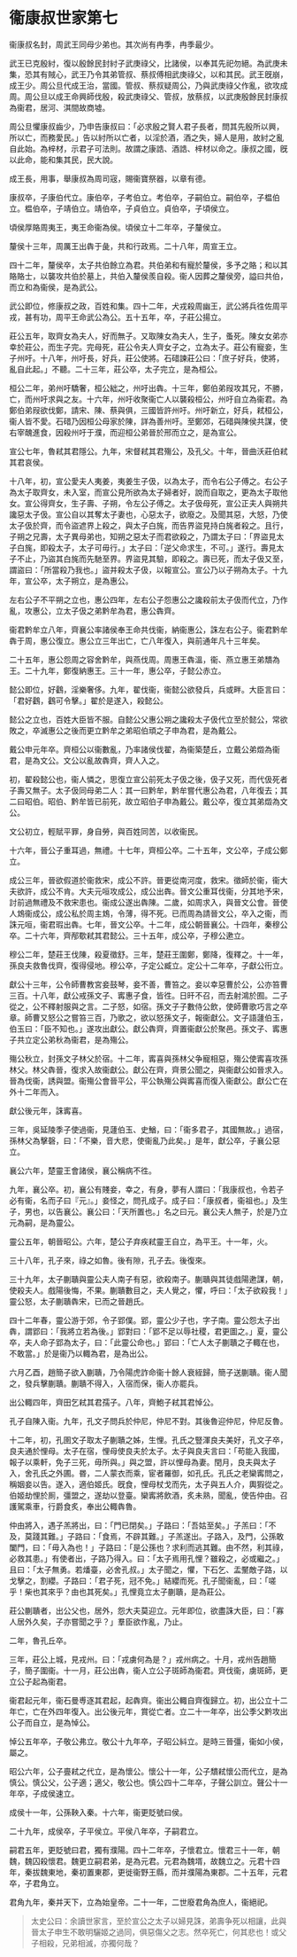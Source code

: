 # 衞康叔世家第七

衞康叔名封，周武王同母少弟也。其次尚有冉季，冉季最少。

武王已克殷紂，復以殷餘民封紂子武庚祿父，比諸侯，以奉其先祀勿絕。為武庚未集，恐其有賊心，武王乃令其弟管叔、蔡叔傅相武庚祿父，以和其民。武王旣崩，成王少。周公旦代成王治，當國。管叔、蔡叔疑周公，乃與武庚祿父作亂，欲攻成周。周公旦以成王命興師伐殷，殺武庚祿父、管叔，放蔡叔，以武庚殷餘民封康叔為衞君，居河、淇間故商墟。

周公旦懼康叔齒少，乃申告康叔曰：「必求殷之賢人君子長者，問其先殷所以興，所以亡，而務愛民。」告以紂所以亡者，以淫於酒，酒之失，婦人是用，故紂之亂自此始。為梓材，示君子可法則。故謂之康誥、酒誥、梓材以命之。康叔之國，旣以此命，能和集其民，民大說。

成王長，用事，舉康叔為周司宼，賜衞寶祭器，以章有德。

康叔卒，子康伯代立。康伯卒，子考伯立。考伯卒，子嗣伯立。嗣伯卒，子榅伯立。榅伯卒，子靖伯立。靖伯卒，子貞伯立。貞伯卒，子頃侯立。

頃侯厚賂周夷王，夷王命衞為侯。頃侯立十二年卒，子釐侯立。

釐侯十三年，周厲王出犇于彘，共和行政焉。二十八年，周宣王立。

四十二年，釐侯卒，太子共伯餘立為君。共伯弟和有寵於釐侯，多予之賂；和以其賂賂士，以襲攻共伯於墓上，共伯入釐侯羨自殺。衞人因葬之釐侯旁，謚曰共伯，而立和為衞侯，是為武公。

武公即位，修康叔之政，百姓和集。四十二年，犬戎殺周幽王，武公將兵徃佐周平戎，甚有功，周平王命武公為公。五十五年，卒，子莊公揚立。

莊公五年，取齊女為夫人，好而無子。又取陳女為夫人，生子，蚤死。陳女女弟亦幸於莊公，而生子完。完母死，莊公令夫人齊女子之，立為太子。莊公有寵妾，生子州吁。十八年，州吁長，好兵，莊公使將。石碏諫莊公曰：「庶子好兵，使將，亂自此起。」不聽。二十三年，莊公卒，太子完立，是為桓公。

桓公二年，弟州吁驕奢，桓公絀之，州吁出犇。十三年，鄭伯弟叚攻其兄，不勝，亡，而州吁求與之友。十六年，州吁收聚衞亡人以襲殺桓公，州吁自立為衞君。為鄭伯弟叚欲伐鄭，請宋、陳、蔡與俱，三國皆許州吁。州吁新立，好兵，弒桓公，衞人皆不愛。石碏乃因桓公母家於陳，詳為善州吁。至鄭郊，石碏與陳侯共謀，使右宰醜進食，因殺州吁于濮，而迎桓公弟晉於邢而立之，是為宣公。

宣公七年，魯弒其君隱公。九年，宋督弒其君殤公，及孔父。十年，晉曲沃莊伯弒其君哀侯。

十八年，初，宣公愛夫人夷姜，夷姜生子伋，以為太子，而令右公子傅之。右公子為太子取齊女，未入室，而宣公見所欲為太子婦者好，說而自取之，更為太子取他女。宣公得齊女，生子壽、子朔，令左公子傅之。太子伋母死，宣公正夫人與朔共讒惡太子伋。宣公自以其奪太子妻也，心惡太子，欲廢之。及聞其惡，大怒，乃使太子伋於齊，而令盜遮界上殺之，與太子白旄，而告界盜見持白旄者殺之。且行，子朔之兄壽，太子異母弟也，知朔之惡太子而君欲殺之，乃謂太子曰：「界盜見太子白旄，即殺太子，太子可毋行。」太子曰：「逆父命求生，不可。」遂行。壽見太子不止，乃盜其白旄而先馳至界。界盜見其驗，即殺之。壽已死，而太子伋又至，謂盜曰：「所當殺乃我也。」盜并殺太子伋，以報宣公。宣公乃以子朔為太子。十九年，宣公卒，太子朔立，是為惠公。

左右公子不平朔之立也，惠公四年，左右公子怨惠公之讒殺前太子伋而代立，乃作亂，攻惠公，立太子伋之弟黔牟為君，惠公犇齊。

衞君黔牟立八年，齊襄公率諸侯奉王命共伐衞，納衞惠公，誅左右公子。衞君黔牟犇于周，惠公復立。惠公立三年出亡，亡八年復入，與前通年凡十三年矣。

二十五年，惠公怨周之容舍黔牟，與燕伐周。周惠王犇溫，衞、燕立惠王弟穨為王。二十九年，鄭復納惠王。三十一年，惠公卒，子懿公赤立。

懿公即位，好鸖，淫樂奢侈。九年，翟伐衞，衞懿公欲發兵，兵或畔。大臣言曰：「君好鸖，鸖可令擊。」翟於是遂入，殺懿公。

懿公之立也，百姓大臣皆不服。自懿公父惠公朔之讒殺太子伋代立至於懿公，常欲敗之，卒滅惠公之後而更立黔牟之弟昭伯頑之子申為君，是為戴公。

戴公申元年卒。齊桓公以衞數亂，乃率諸侯伐翟，為衞築楚丘，立戴公弟燬為衞君，是為文公。文公以亂故犇齊，齊人入之。

初，翟殺懿公也，衞人憐之，思復立宣公前死太子伋之後，伋子又死，而代伋死者子壽又無子。太子伋同母弟二人：其一曰黔牟，黔牟嘗代惠公為君，八年復去；其二曰昭伯。昭伯、黔牟皆已前死，故立昭伯子申為戴公。戴公卒，復立其弟燬為文公。

文公初立，輕賦平罪，身自勞，與百姓同苦，以收衞民。

十六年，晉公子重耳過，無禮。十七年，齊桓公卒。二十五年，文公卒，子成公鄭立。

成公三年，晉欲假道於衞救宋，成公不許。晉更從南河度，救宋。徵師於衞，衞大夫欲許，成公不肯。大夫元咺攻成公，成公出犇。晉文公重耳伐衞，分其地予宋，討前過無禮及不救宋患也。衞成公遂出犇陳。二歲，如周求入，與晉文公會。晉使人鴆衞成公，成公私於周主鴆，令薄，得不死。已而周為請晉文公，卒入之衞，而誅元咺，衞君瑕出犇。七年，晉文公卒。十二年，成公朝晉襄公。十四年，秦穆公卒。二十六年，齊邴歜弒其君懿公。三十五年，成公卒，子穆公遬立。

穆公二年，楚莊王伐陳，殺夏徵舒。三年，楚莊王圍鄭，鄭降，復釋之。十一年，孫良夫救魯伐齊，復得侵地。穆公卒，子定公臧立。定公十二年卒，子獻公衎立。

獻公十三年，公令師曹教宮妾鼓琴，妾不善，曹笞之。妾以幸惡曹於公，公亦笞曹三百。十八年，獻公戒孫文子、寗惠子食，皆徃。日旰不召，而去射鴻於囿。二子從之，公不釋射服與之言。二子怒，如宿。孫文子子數侍公飲，使師曹歌巧言之卒章。師曹又怒公之嘗笞三百，乃歌之，欲以怒孫文子，報衞獻公。文子語蘧伯玉，伯玉曰：「臣不知也。」遂攻出獻公。獻公犇齊，齊置衞獻公於聚邑。孫文子、寗惠子共立定公弟秋為衞君，是為殤公。

殤公秋立，封孫文子林父於宿。十二年，寗喜與孫林父争寵相惡，殤公使寗喜攻孫林父。林父犇晉，復求入故衞獻公。獻公在齊，齊景公聞之，與衞獻公如晉求入。晉為伐衞，誘與盟。衞殤公會晉平公，平公執殤公與寗喜而復入衞獻公。獻公亡在外十二年而入。

獻公後元年，誅寗喜。

三年，吳延陵季子使過衞，見蘧伯玉、史鰌，曰：「衞多君子，其國無故。」過宿，孫林父為擊磬，曰：「不樂，音大悲，使衞亂乃此矣。」是年，獻公卒，子襄公惡立。

襄公六年，楚靈王會諸侯，襄公稱病不徃。

九年，襄公卒。初，襄公有賤妾，幸之，有身，夢有人謂曰：「我康叔也，令若子必有衞，名而子曰『元』。」妾怪之，問孔成子。成子曰：「康叔者，衞祖也。」及生子，男也，以告襄公。襄公曰：「天所置也。」名之曰元。襄公夫人無子，於是乃立元為嗣，是為靈公。

靈公五年，朝晉昭公。六年，楚公子弃疾弒靈王自立，為平王。十一年，火。

三十八年，孔子來，祿之如魯。後有隙，孔子去。後復來。

三十九年，太子蒯聵與靈公夫人南子有惡，欲殺南子。蒯聵與其徒戲陽遬謀，朝，使殺夫人。戲陽後悔，不果。蒯聵數目之，夫人覺之，懼，呼曰：「太子欲殺我！」靈公怒，太子蒯聵犇宋，已而之晉趙氏。

四十二年春，靈公游于郊，令子郢僕。郢，靈公少子也，字子南。靈公怨太子出犇，謂郢曰：「我將立若為後。」郢對曰：「郢不足以辱社稷，君更圖之。」夏，靈公卒，夫人命子郢為太子，曰：「此靈公命也。」郢曰：「亡人太子蒯聵之子輙在也，不敢當。」於是衞乃以輙為君，是為出公。

六月乙酉，趙簡子欲入蒯聵，乃令陽虎詐命衞十餘人衰絰歸，簡子送蒯聵。衞人聞之，發兵擊蒯聵。蒯聵不得入，入宿而保，衞人亦罷兵。

出公輙四年，齊田乞弒其君孺子。八年，齊鮑子弒其君悼公。

孔子自陳入衞。九年，孔文子問兵於仲尼，仲尼不對。其後魯迎仲尼，仲尼反魯。

十二年，初，孔圉文子取太子蒯聵之姊，生悝。孔氏之豎渾良夫美好，孔文子卒，良夫通於悝母。太子在宿，悝母使良夫於太子。太子與良夫言曰：「苟能入我國，報子以乘軒，免子三死，毋所與。」與之盟，許以悝母為妻。閏月，良夫與太子入，舍孔氏之外圃。昬，二人蒙衣而乘，宦者羅御，如孔氏。孔氏之老欒寗問之，稱姻妾以告。遂入，適伯姬氏。旣食，悝母杖戈而先，太子與五人介，輿猳從之。伯姬劫悝於厠，彊盟之，遂劫以登臺。欒寗將飲酒，炙未熟，聞亂，使告仲由。召護駕乘車，行爵食炙，奉出公輙犇魯。

仲由將入，遇子羔將出，曰：「門已閉矣。」子路曰：「吾姑至矣。」子羔曰：「不及，莫踐其難。」子路曰：「食焉，不辟其難。」子羔遂出。子路入，及門，公孫敢闔門，曰：「毋入為也！」子路曰：「是公孫也？求利而逃其難。由不然，利其祿，必救其患。」有使者出，子路乃得入。曰：「太子焉用孔悝？雖殺之，必或繼之。」且曰：「太子無勇。若燔臺，必舍孔叔。」太子聞之，懼，下石乞、盂黶敵子路，以戈擊之，割纓。子路曰：「君子死，冠不免。」結纓而死。孔子聞衞亂，曰：「嗟乎！柴也其來乎？由也其死矣。」孔悝竟立太子蒯聵，是為莊公。

莊公蒯聵者，出公父也，居外，怨大夫莫迎立。元年即位，欲盡誅大臣，曰：「寡人居外久矣，子亦嘗聞之乎？」羣臣欲作亂，乃止。

二年，魯孔丘卒。

三年，莊公上城，見戎州。曰：「戎虜何為是？」戎州病之。十月，戎州告趙簡子，簡子圍衞。十一月，莊公出犇，衞人立公子斑師為衞君。齊伐衞，虜斑師，更立公子起為衞君。

衞君起元年，衞石曼尃逐其君起，起犇齊。衞出公輙自齊復歸立。初，出公立十二年亡，亡在外四年復入。出公後元年，賞從亡者。立二十一年卒，出公季父黔攻出公子而自立，是為悼公。

悼公五年卒，子敬公弗立。敬公十九年卒，子昭公紏立。是時三晉彊，衞如小侯，屬之。

昭公六年，公子亹弒之代立，是為懷公。懷公十一年，公子穨弒懷公而代立，是為慎公。慎公父，公子適；適父，敬公也。慎公四十二年卒，子聲公訓立。聲公十一年卒，子成侯速立。

成侯十一年，公孫鞅入秦。十六年，衞更貶號曰侯。

二十九年，成侯卒，子平侯立。平侯八年卒，子嗣君立。

嗣君五年，更貶號曰君，獨有濮陽。四十二年卒，子懷君立。懷君三十一年，朝魏，魏囚殺懷君。魏更立嗣君弟，是為元君。元君為魏壻，故魏立之。元君十四年，秦拔魏東地，秦初置東郡，更徙衞野王縣，而并濮陽為東郡。二十五年，元君卒，子君角立。

君角九年，秦并天下，立為始皇帝。二十一年，二世廢君角為庶人，衞絕祀。


> 太史公曰：余讀世家言，至於宣公之太子以婦見誅，弟壽争死以相讓，此與晉太子申生不敢明驪姬之過同，俱惡傷父之志。然卒死亡，何其悲也！或父子相殺，兄弟相滅，亦獨何哉？
